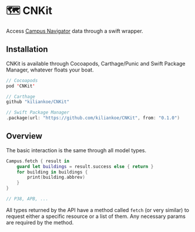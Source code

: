 # 🗺 CNKit

Access [Campus Navigator](https://navigator.tu-dresden.de) data through a swift wrapper. 



## Installation

CNKit is available through Cocoapods, Carthage/Punic and Swift Package Manager, whatever floats your boat.

```swift
// Cocoapods
pod 'CNKit'

// Carthage
github "kiliankoe/CNKit"

// Swift Package Manager
.package(url: "https://github.com/kiliankoe/CNKit", from: "0.1.0")
```



## Overview

The basic interaction is the same through all model types.

```swift
Campus.fetch { result in
    guard let buildings = result.success else { return }
    for building in buildings {
        print(building.abbrev)
    }
}

// P38, APB, ...
```

All types returned by the API have a method called `fetch` (or very similar) to request either a specific resource or a list of them. Any necessary params are required by the method.
